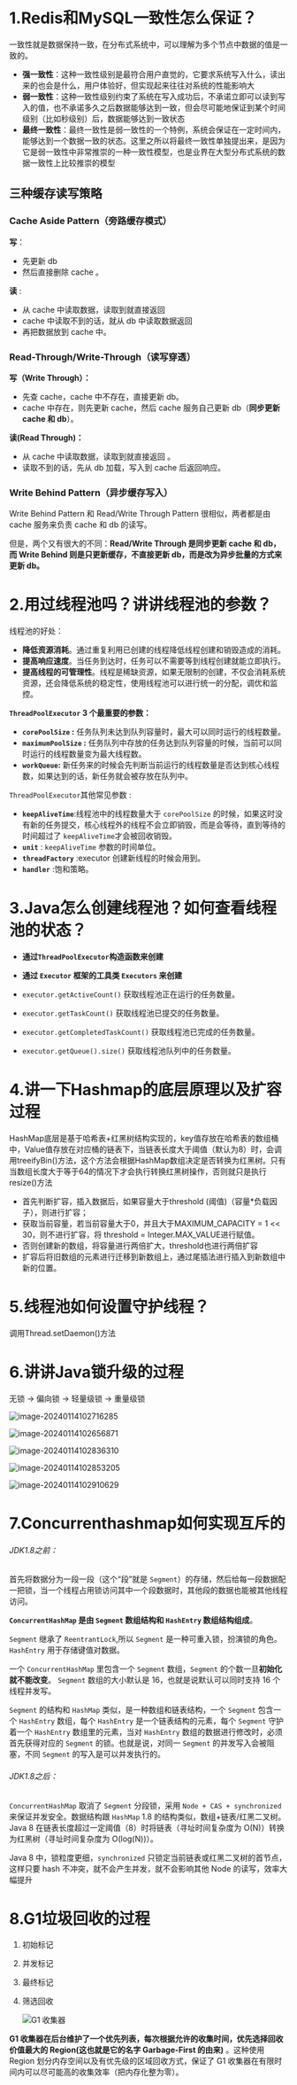 # 1.Redis和MySQL一致性怎么保证？

一致性就是数据保持一致，在分布式系统中，可以理解为多个节点中数据的值是一致的。

- **强一致性**：这种一致性级别是最符合用户直觉的，它要求系统写入什么，读出来的也会是什么，用户体验好，但实现起来往往对系统的性能影响大
- **弱一致性**：这种一致性级别约束了系统在写入成功后，不承诺立即可以读到写入的值，也不承诺多久之后数据能够达到一致，但会尽可能地保证到某个时间级别（比如秒级别）后，数据能够达到一致状态
- **最终一致性**：最终一致性是弱一致性的一个特例，系统会保证在一定时间内，能够达到一个数据一致的状态。这里之所以将最终一致性单独提出来，是因为它是弱一致性中非常推崇的一种一致性模型，也是业界在大型分布式系统的数据一致性上比较推崇的模型

## 三种缓存读写策略

### Cache Aside Pattern（旁路缓存模式）

**写**：

- 先更新 db
- 然后直接删除 cache 。

**读** :

- 从 cache 中读取数据，读取到就直接返回
- cache 中读取不到的话，就从 db 中读取数据返回
- 再把数据放到 cache 中。

### Read-Through/Write-Through（读写穿透）

**写（Write Through）：**

- 先查 cache，cache 中不存在，直接更新 db。
- cache 中存在，则先更新 cache，然后 cache 服务自己更新 db（**同步更新 cache 和 db**）。

**读(Read Through)：**

- 从 cache 中读取数据，读取到就直接返回 。
- 读取不到的话，先从 db 加载，写入到 cache 后返回响应。

### Write Behind Pattern（异步缓存写入）

Write Behind Pattern 和 Read/Write Through Pattern 很相似，两者都是由 cache 服务来负责 cache 和 db 的读写。

但是，两个又有很大的不同：**Read/Write Through 是同步更新 cache 和 db，而 Write Behind 则是只更新缓存，不直接更新 db，而是改为异步批量的方式来更新 db。**

# 2.用过线程池吗？讲讲线程池的参数？

线程池的好处：

- **降低资源消耗**。通过重复利用已创建的线程降低线程创建和销毁造成的消耗。
- **提高响应速度**。当任务到达时，任务可以不需要等到线程创建就能立即执行。
- **提高线程的可管理性**。线程是稀缺资源，如果无限制的创建，不仅会消耗系统资源，还会降低系统的稳定性，使用线程池可以进行统一的分配，调优和监控。



**`ThreadPoolExecutor` 3 个最重要的参数：**

- **`corePoolSize` :** 任务队列未达到队列容量时，最大可以同时运行的线程数量。
- **`maximumPoolSize` :** 任务队列中存放的任务达到队列容量的时候，当前可以同时运行的线程数量变为最大线程数。
- **`workQueue`:** 新任务来的时候会先判断当前运行的线程数量是否达到核心线程数，如果达到的话，新任务就会被存放在队列中。

`ThreadPoolExecutor`其他常见参数 :

- **`keepAliveTime`**:线程池中的线程数量大于 `corePoolSize` 的时候，如果这时没有新的任务提交，核心线程外的线程不会立即销毁，而是会等待，直到等待的时间超过了 `keepAliveTime`才会被回收销毁。
- **`unit`** : `keepAliveTime` 参数的时间单位。
- **`threadFactory`** :executor 创建新线程的时候会用到。
- **`handler`** :饱和策略。

# 3.Java怎么创建线程池？如何查看线程池的状态？

- **通过`ThreadPoolExecutor`构造函数来创建**
- **通过 `Executor` 框架的工具类 `Executors` 来创建**



- `executor.getActiveCount()` 获取线程池正在运行的任务数量。
- `executor.getTaskCount()` 获取线程池已提交的任务数量。
- `executor.getCompletedTaskCount()` 获取线程池已完成的任务数量。
- `executor.getQueue().size()` 获取线程池队列中的任务数量。

# 4.讲一下Hashmap的底层原理以及扩容过程

HashMap底层是基于哈希表+红黑树结构实现的，key值存放在哈希表的数组桶中，Value值存放在对应桶的链表下，当链表长度大于阈值（默认为8）时，会调用treeifyBin()方法，这个方法会根据HashMap数组决定是否转换为红黑树。只有当数组长度大于等于64的情况下才会执行转换红黑树操作，否则就只是执行resize()方法

- 首先判断扩容，插入数据后，如果容量大于threshold (阈值)（容量*负载因子），则进行扩容；
- 获取当前容量，若当前容量大于0，并且大于MAXIMUM_CAPACITY = 1 << 30，则不进行扩容，将 threshold = Integer.MAX_VALUE进行赋值。
- 否则创建新的数组，将容量进行两倍扩大，threshold也进行两倍扩容
- 扩容后将旧数组的元素进行迁移到新数组上，通过尾插法进行插入到新数组中新的位置。

# 5.线程池如何设置守护线程？

调用Thread.setDaemon()方法

# 6.讲讲Java锁升级的过程

无锁 -> 偏向锁 -> 轻量级锁 -> 重量级锁



![image-20240114102716285](E:\笔记\面试题\assets\image-20240114102716285.png)

![image-20240114102656871](E:\笔记\面试题\assets\image-20240114102656871.png)

![image-20240114102836310](E:\笔记\面试题\assets\image-20240114102836310.png)

![image-20240114102853205](E:\笔记\面试题\assets\image-20240114102853205.png)

![image-20240114102910629](E:\笔记\面试题\assets\image-20240114102910629.png)

# 7.Concurrenthashmap如何实现互斥的

###### JDK1.8之前：

首先将数据分为一段一段（这个“段”就是 `Segment`）的存储，然后给每一段数据配一把锁，当一个线程占用锁访问其中一个段数据时，其他段的数据也能被其他线程访问。

**`ConcurrentHashMap` 是由 `Segment` 数组结构和 `HashEntry` 数组结构组成**。

`Segment` 继承了 `ReentrantLock`,所以 `Segment` 是一种可重入锁，扮演锁的角色。`HashEntry` 用于存储键值对数据。

一个 `ConcurrentHashMap` 里包含一个 `Segment` 数组，`Segment` 的个数一旦**初始化就不能改变**。 `Segment` 数组的大小默认是 16，也就是说默认可以同时支持 16 个线程并发写。

`Segment` 的结构和 `HashMap` 类似，是一种数组和链表结构，一个 `Segment` 包含一个 `HashEntry` 数组，每个 `HashEntry` 是一个链表结构的元素，每个 `Segment` 守护着一个 `HashEntry` 数组里的元素，当对 `HashEntry` 数组的数据进行修改时，必须首先获得对应的 `Segment` 的锁。也就是说，对同一 `Segment` 的并发写入会被阻塞，不同 `Segment` 的写入是可以并发执行的。

###### JDK1.8之后：

`ConcurrentHashMap` 取消了 `Segment` 分段锁，采用 `Node + CAS + synchronized` 来保证并发安全。数据结构跟 `HashMap` 1.8 的结构类似，数组+链表/红黑二叉树。Java 8 在链表长度超过一定阈值（8）时将链表（寻址时间复杂度为 O(N)）转换为红黑树（寻址时间复杂度为 O(log(N))）。

Java 8 中，锁粒度更细，`synchronized` 只锁定当前链表或红黑二叉树的首节点，这样只要 hash 不冲突，就不会产生并发，就不会影响其他 Node 的读写，效率大幅提升



# 8.G1垃圾回收的过程

1. 初始标记

2. 并发标记

3. 最终标记

4. 筛选回收

   ![G1 收集器](E:\笔记\面试题\assets\g1-garbage-collector-1704858740953-3.png)

**G1 收集器在后台维护了一个优先列表，每次根据允许的收集时间，优先选择回收价值最大的 Region(这也就是它的名字 Garbage-First 的由来)** 。这种使用 Region 划分内存空间以及有优先级的区域回收方式，保证了 G1 收集器在有限时间内可以尽可能高的收集效率（把内存化整为零）。
